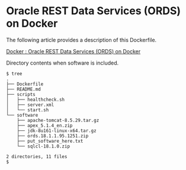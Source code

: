 # Oracle REST Data Services (ORDS) on Docker

The following article provides a description of this Dockerfile.

[Docker : Oracle REST Data Services (ORDS) on Docker](https://oracle-base.com/articles/linux/docker-oracle-rest-data-services-ords-on-docker)

Directory contents when software is included.

```
$ tree
.
├── Dockerfile
├── README.md
├── scripts
│   ├── healthcheck.sh
│   ├── server.xml
│   └── start.sh
└── software
    ├── apache-tomcat-8.5.29.tar.gz
    ├── apex_5.1.4_en.zip
    ├── jdk-8u161-linux-x64.tar.gz
    ├── ords.18.1.1.95.1251.zip
    ├── put_software_here.txt
    └── sqlcl-18.1.0.zip

2 directories, 11 files
$
```
